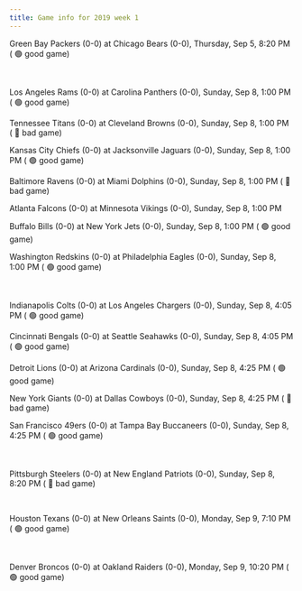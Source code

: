 ```yaml
---
title: Game info for 2019 week 1
---
```

Green Bay Packers (0-0) at Chicago Bears (0-0), Thursday, Sep 5, 8:20 PM (	:green_circle: good game)


<br/>

Los Angeles Rams (0-0) at Carolina Panthers (0-0), Sunday, Sep 8, 1:00 PM (	:green_circle: good game)

Tennessee Titans (0-0) at Cleveland Browns (0-0), Sunday, Sep 8, 1:00 PM (	:red_circle: bad game)

Kansas City Chiefs (0-0) at Jacksonville Jaguars (0-0), Sunday, Sep 8, 1:00 PM (	:green_circle: good game)

Baltimore Ravens (0-0) at Miami Dolphins (0-0), Sunday, Sep 8, 1:00 PM (	:red_circle: bad game)

Atlanta Falcons (0-0) at Minnesota Vikings (0-0), Sunday, Sep 8, 1:00 PM

Buffalo Bills (0-0) at New York Jets (0-0), Sunday, Sep 8, 1:00 PM (	:green_circle: good game)

Washington Redskins (0-0) at Philadelphia Eagles (0-0), Sunday, Sep 8, 1:00 PM (	:green_circle: good game)


<br/>

Indianapolis Colts (0-0) at Los Angeles Chargers (0-0), Sunday, Sep 8, 4:05 PM (	:green_circle: good game)

Cincinnati Bengals (0-0) at Seattle Seahawks (0-0), Sunday, Sep 8, 4:05 PM (	:green_circle: good game)

Detroit Lions (0-0) at Arizona Cardinals (0-0), Sunday, Sep 8, 4:25 PM (	:green_circle: good game)

New York Giants (0-0) at Dallas Cowboys (0-0), Sunday, Sep 8, 4:25 PM (	:red_circle: bad game)

San Francisco 49ers (0-0) at Tampa Bay Buccaneers (0-0), Sunday, Sep 8, 4:25 PM (	:green_circle: good game)


<br/>

Pittsburgh Steelers (0-0) at New England Patriots (0-0), Sunday, Sep 8, 8:20 PM (	:red_circle: bad game)


<br/>

Houston Texans (0-0) at New Orleans Saints (0-0), Monday, Sep 9, 7:10 PM (	:green_circle: good game)


<br/>

Denver Broncos (0-0) at Oakland Raiders (0-0), Monday, Sep 9, 10:20 PM (	:green_circle: good game)

